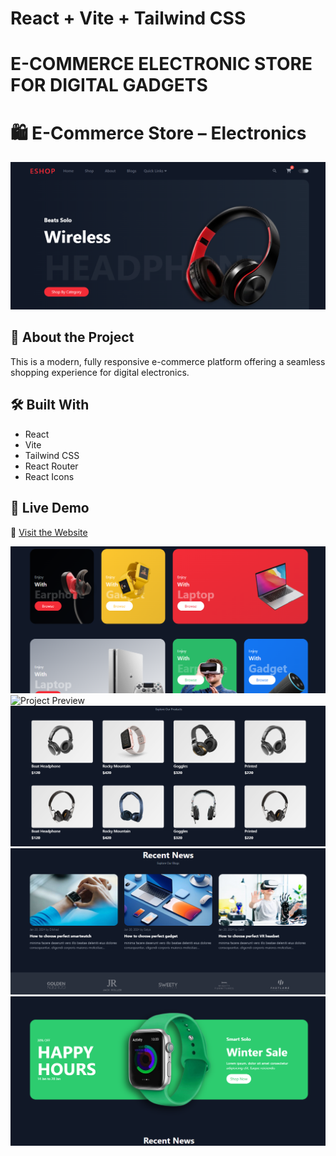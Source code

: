 # React + Vite + Tailwind CSS


# E-COMMERCE ELECTRONIC STORE FOR DIGITAL GADGETS


# 🛍️ E-Commerce Store – Electronics

![Project Preview](./src/assets/ecormmerce%20image%20demo.png)

## 🌟 About the Project  
This is a modern, fully responsive e-commerce platform offering a seamless shopping experience for digital electronics. 

## 🛠️ Built With  
- React
- Vite
- Tailwind CSS
- React Router
- React Icons



## 🚀 Live Demo  
🔗 [Visit the Website](https://e-cormmerce-store-for-electronics.vercel.app/)


![Project Preview](./src/assets/ecormmerce%20image%20demo2.png)
![Project Preview](./src/assets/ecormmerce%20image%20dem03.png)
![Project Preview](./src/assets/ecormmerce%20image%20demo4.png)
![Project Preview](./src/assets/ecormmerce%20image%20demo5.png)
![Project Preview](./src/assets/ecormmerce%20image%20demo6.png)








